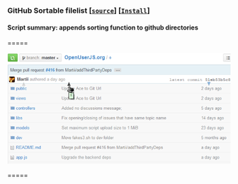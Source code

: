 ### **GitHub Sortable filelist** **[[`source`]](../src/GitHub_Sortable_filelist.user.js)** **[[`Install`]](/../../raw/master/src/GitHub_Sortable_filelist.user.js  "You must have GreaseMonkey installed")**

#### **Script summary:** appends sorting function to github directories

=====

![screenshot](../res/gitoujs.png)

=====


